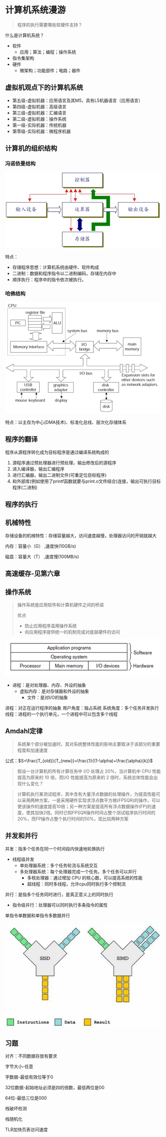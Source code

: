 # 计算机系统漫游

> 程序的执行需要哪些软硬件支持？

什么是计算机系统？

* 软件
  * 应用；算法；编程；操作系统
* 指令集架构
* 硬件
  * 微架构；功能部件；电路；器件

## 虚拟机观点下的计算机系统

* 第五级-虚拟机器：应用语言及其M5，具有L5机器语言（应用语言）
* 第四级-虚拟机器：高级语言
* 第三级-虚拟机器：汇编语言
* 第二级-虚拟机器：操作系统
* 第一级-实际机器：传统机器
* 第零级-实际机器：微程序机器

## 计算机的组织结构

### 冯诺依曼结构

![](img\冯诺依曼.jpg)

特点：

* 存储程序思想：计算机系统由硬件、软件构成
* 二进制：数据和程序指令以二进制编码，存储在内存中
* 顺序执行：程序中的指令依次被执行。

### 哈佛结构

![](img\哈佛结构.png)

特点：以主存为中心(DMA技术)、标准化总线、层次化存储体系

## 程序的翻译

程序从源程序转化成为目标程序是通过编译系统构成的

1. 源程序通过预处理器进行预处理，输出修改后的源程序
2. 进入编译器，输出汇编程序
3. 进行汇编器，输出二进制文件(可重定位目标程序)
4. 和外部库(例如使用了printf函数就要与print.o文件结合)连接，输出可执行目标程序(二进制)

## 程序的执行

## 机械特性

存储设备的机械特性：存储容量越大，访问速度越慢，处理器访问的开销就越大

内存：容量小（G） ,速度快(10GB/s)

磁盘：容量大（T） ,速度慢(100MB/s)

## 高速缓存-见第六章

## 操作系统

> 操作系统是应用软件和计算机硬件之间的桥梁
>
> 优点
>
> * 防止应用程序滥用操作系统
> * 向应用程序提供统一的机制完成对底层硬件的访问

![](img\OS.png)

* 进程：是对处理器、内存、外设的抽象
  * 虚拟内存：是对存储器和外设的抽象
    * 文件：是对I/O的抽象

进程：对正在运行程序的抽象
用户角度：独占系统
系统角度：多个任务并发执行
线程：进程的一个执行单元，一个进程中可以包含多个线程



## Amdahl定律

> 系统某个部分被加速时，其对系统整体性能的影响主要取决于该部分的重要程度和加速速度

公式：$S=\frac{T_{old}}{T_{new}}=\frac{1}{(1-\alpha)+\frac{\alpha}{k}}$

> 假设一台计算机的所有计算任务中 I/O 处理占 20%，当计算机中 CPU 性能提高为原来的 10 倍，而I/O 性能提高为原来的 2 倍时，系统总体性能会出现什么变化？



> 计算机执行某测试程序，其中含有大量浮点数据的处理操作，为提高性能可以采用两种方案，一是采用硬件实现求浮点数平方根(FPSQR)的操作，可以使该操作的速度提高10倍；另一种方案是提高所有浮点数据操作(FP)的速度，使其加快2倍。同时已知FPSQR操作时间占整个测试程序执行时间的20%，而FP操作占整个执行时间的50%，现比较两种方案



## 并发和并行

并发：指多个任务在同一个时间段内快速地轮换执行

* 线程级并发
  * 单处理器系统：多个任务轮流与系统交互
  * 多处理器系统：每个处理器完成一个任务。多个任务可以并行
    * 多核处理器：通过增加 CPU 的核心数，可以提高系统的性能
    * 超线程：同时多线程，允许cpu同时执行多个控制流

并行：是指多个任务同时进行，是真正意义上的同时执行

* 指令级并行：处理器可以同时执行多条指令的属性

单指令单数据和单指令多数据并行

![](img\SISD.png)



## 习题

对齐：不同数据存放有要求

字节大小-任意

字数据-最低有效位等于0

32位数据-起始地址必须是四的倍数，最低两位是00

64位-最低三位是000

栈破坏检测

栈随机化

 TLB加快页表访问速度

